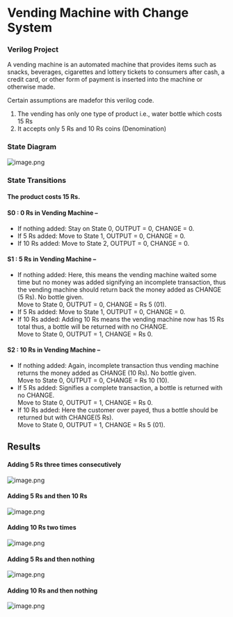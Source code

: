 # Vending Machine with Change System
### Verilog Project

A vending machine is an automated machine that provides items such as snacks, beverages, cigarettes and lottery tickets to consumers after cash, a credit card, or other form of payment is inserted into the machine or otherwise made.

Certain assumptions are madefor this verilog code.
1. The vending has only one type of product i.e., water bottle which costs 15 Rs
2. It accepts only 5 Rs and 10 Rs coins (Denomination)

### State Diagram
![image.png](attachment:image.png)

### State Transitions
#### The product costs 15 Rs.

#### S0 : 0 Rs in Vending Machine –
* If nothing added: Stay on State 0, OUTPUT = 0, CHANGE = 0.
* If 5 Rs added: Move to State 1, OUTPUT = 0, CHANGE = 0.
* If 10 Rs added: Move to State 2, OUTPUT = 0, CHANGE = 0.

#### S1 : 5 Rs in Vending Machine –
* If nothing added: Here, this means the vending machine waited some time but no money was added signifying an incomplete transaction, thus the vending machine should return back the money added as CHANGE (5 Rs). No bottle given.<br>
Move to State 0, OUTPUT = 0, CHANGE = Rs 5 (01).
* If 5 Rs added: Move to State 1, OUTPUT = 0, CHANGE = 0.
* If 10 Rs added: Adding 10 Rs means the vending machine now has 15 Rs total thus, a bottle will be returned with no CHANGE.<br>
Move to State 0, OUTPUT = 1, CHANGE = Rs 0.

#### S2 : 10 Rs in Vending Machine –
* If nothing added: Again, incomplete transaction thus vending machine returns the money added as CHANGE (10 Rs). No bottle given.<br>
Move to State 0, OUTPUT = 0, CHANGE = Rs 10 (10).
* If 5 Rs added: Signifies a complete transaction, a bottle is returned  with no CHANGE.<br>
Move to State 0, OUTPUT = 1, CHANGE = Rs 0.
* If 10 Rs added: Here the customer over payed, thus a bottle should be returned but with CHANGE(5 Rs).<br>
Move to State 0, OUTPUT = 1, CHANGE = Rs 5 (01).

## Results

#### Adding 5 Rs three times consecutively
![image.png](attachment:image.png)

#### Adding 5 Rs and then 10 Rs
![image.png](attachment:image.png)

#### Adding 10 Rs two times
![image.png](attachment:image.png)

#### Adding 5 Rs and then nothing
![image.png](attachment:image.png)

#### Adding 10 Rs and then nothing
![image.png](attachment:image.png)
